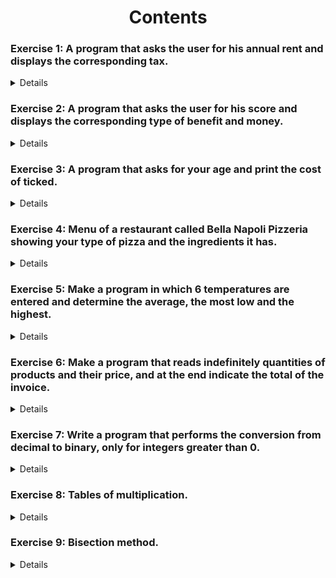 <h1 align="center"> Contents</h1>
  
### Exercise 1: A program that asks the user for his annual rent and displays the corresponding tax.
<details close="open" >
  <summary>Details</summary>



```c++
    //Request for rent
    cout << "What is your annual rent? ";
    cin >> renta;

    //Comparison of rent with conditions
    if (renta<10000)
    { 
        declarar(renta, 5, .05);
    }
    else if (renta>=10000 & renta <20000)
    {
        declarar(renta, 15, .15);
    }
    else if (renta>=20000 & renta <35000)
    {

        declarar(renta, 20, .20);
    }
    else if (renta>=35000 & renta <60000)
    {
        declarar(renta, 30, .30);
    }
    else if (renta>=60000)
    {
        declarar(renta, 45, .45);
    }

    //Function with the visualization with the amount of tax to pay
    void declarar(float cantidad, float porcentaje, float rentaInteres){
    
        float interes;
    
        interes = cantidad*rentaInteres;
        rentaInteres = (interes/cantidad)*100;
        cout<< "Your tax is "<< rentaInteres << "%" <<endl;
        cout << "Tax to pay " << interes;
    }

```
## Explanation of the exercise 1
>__1.__ Ask the user for his annual rent.
__2.__ If the anual rent is less than $10,000 it's 5%.
__3.__ If the anual rent is between $10,000 and $20,000 it's 15%.
__4.__ If the anual rent is between $20,000 and $35,000 it's 20%.
__5.__ If the anual rent is between $35,000 and $60,000 it's 30%.
__6.__ If the anual rent is more than $60,000 it's 45%.
__7.__ Print the porcent of tax and the tax to pay.

## Test

### A) Less than $10,000
<p align="justify"> 

<img src="../imagenes/e1.jpg" height="150" width="400" />

</p>


### B) Between $10,000-$20,000

<img src="../imagenes/e2.PNG"  align="center" height="150" width="400"/>

### B) Between $20,000-$35,000

<img src="../imagenes/e3.PNG" align="center" height="150" width="400"/>

### B) More than $60,000
<img src="../imagenes/e4.PNG" align="center" height="150" width="400"/>

</details>

### Exercise 2: A program that asks the user for his score and displays the corresponding type of benefit and money.

<details close="open">
  <summary>Details</summary>


```c++
    //Ask the puntuation of the user
    cout << "What is your puntuation? " << endl;
    cin >> puntuacion;

    //Evaluate the score to assign the level and money.
    if((puntuacion==0.0)||(puntuacion==0.4)||(puntuacion>=0.6)){
        dinero = puntuacion*2400;
        if(puntuacion==0.0)
        {
            cout << "Your level of performance is unacceptable" << endl;
        
        }else if (puntuacion==0.4)
        {
            cout << "Your level of performance is acceptable" << endl;
        }else if (puntuacion>=0.6)
        {
            cout << "Your level of performance is meritorious" << endl;
        }
        cout << "The money you will get is $" << dinero << endl;
        
    }else{
        cout << "The performance you enter is invalid";
    }

```

### Explanation of the exercise 2
>__1.__ Ask the puntuation of the user.
__2.__ Check that the user entered a score more than or equal to 0.6 or equal to 0.4 or equal to 0.0
__3.__ If the user does not enter a valid score print Your score is unacceptable message.
__4.__ Multiply the score by 2400 and get the cash value.
__5.__ Check what kind of score you got depending on your performance
__6.__ Print the amount of money.

## Test

### A) Puntuation 0.0
<img src="../imagenes/e5.PNG" align="center" height="150" width="400"/>

### B) Puntuation 0.4
<img src="../imagenes/e6.PNG" align="center" height="150" width="400"/>

### C) Puntuation 0.6
<img src="../imagenes/e7.PNG" align="center" height="150" width="400"/>

</details>

### Exercise 3: A program that asks for your age and print the cost of ticked.

<details close="open">
  <summary>Details</summary>


```c++
    // Enter your age 
    cout << "How old are you? " << endl;
    cin >> edad;

    //Asignate the cost of your ticked
    if (edad>=0 && edad<4)
    {
        cout << "You can enter for free" << endl;
    }
    else if (edad>=4 && edad<=18)
    {
        cout << "You can enter for $5 bucks" << endl;
    }
    else if (edad>18)
    {
        cout << "You can enter for $10 bucks" << endl;
    }
    else
    {
        cout << "Your age is invalid \n";
    }

    // Print the cost of the ticked.
    cout << "The cost of your ticked is $" << precio << endl;
```

### Explanation of the exercise 3
>__1.__ Ask the age of the user.
__2.__ If the age is between 4 and 0, the ticket price is 0 bucks.  
__3.__ If the age is more than 4 and less than 18, the ticket price is 5 bucks.  
__4.__ If the age is more than 18, the ticket price is 10 bucks.
__5.__ If the age lower than 0, you will see a message "Your age is invalid".  
__6.__ Print the ticket cost. 

## Test

### A) Below 4
<img src="../imagenes/e8.PNG" align="center" height="150" width="400"/>

### B) More than 4 and less than 18
<img src="../imagenes/e9.PNG" align="center" height="150" width="400"/>

### C) More than 18
<img src="../imagenes/e10.PNG" align="center" height="150" width="400"/>

### D) Invalid age
<img src="../imagenes/e11.PNG" align="center" height="150" width="400"/>
</details>

### Exercise 4: Menu of a restaurant called Bella Napoli Pizzeria showing your type of pizza and the ingredients it has.

<details close="open">
  <summary>Details</summary>

```c++

    //Menu of the Bella Napoli
    cout << "Menu\n" << endl;
    cout << "1. Vegetarian Pizza" << endl;
    cout << "2. Classic Pizza" << endl; 

    //Ask the pizza user want
    cout << "What pizza do you want? ";
    cin >>pizza;

    //Ingredients of vegetarian pizza
    if (pizza==1)
    {
        cout << "Ingredients\n"<< endl;
        cout << "1. Pepper" << endl;
        cout << "2. Tofu" << endl;
        cout << "3. Exit\n" << endl;

        cout << "Enter the ingredient do you want? ";
        cin >> opcion;
        if (opcion==1)
        {
            cout << "Your pizza is vegetarian with tofu and tomatoe sauce";
        }
        else if (opcion==2)
        {
            cout << "Your pizza is vegetarian with tofu and tomatoe sauce";
        }
        else if (opcion==3)
        {
            system("PAUSE");
        }
        else{
            cout << "Your ingredient is invalid";
        }
        
    }

    //Ingredients of vegetarian pizza
    else if (pizza==2)
    {
        cout << "Ingredients\n"<< endl;
        cout << "1. Peperoni" << endl;
        cout << "2. Jam" << endl;
        cout << "3. Salmon" << endl;
        cout << "4. Exit\n" << endl;

        cout << "Enter the ingredient do you want"<< endl;
        cin >> opcion;
        if (opcion==1)
        {
            cout << "Your pizza is classic with peperoni, mozzarella and tomatoe sauce";
        }
        else if (opcion==2)
        {
            cout << "Your pizza is classic with jam, mozzarella and tomatoe sauce";
        }
        else if (opcion==3)
        {
            cout << "Your pizza is classic with salmon, mozzarella and tomatoe sauce";
        }
        else if (opcion==4)
        {
            system("PAUSE");
        }
        else{
            cout << "Your ingredient is invalid";
        }

    }
    //Invalid pizza
    else{
        cout << "Your pizza is invalid";
    }

```

### Explanation of the exercise 4
>__1.__ Ask the user what type of pizza user prefers. 
__2.__ Display the menu depending on your type of pizza.
__3.__ If he selects 1 he enters the vegetarian ingredients menu.  
__4.__ If he selects 2 he enters the no vegetarian ingredients menu. 
__5.__ If any number but 1 or 2 is selected it prints "Your pizza is invalid".   
__6.__ Ask what ingredients you want on your pizza.
__7.__ Print the type of your pizza and the ingredients it has.

## Test

### A) Vegetarian pepper
<img src="../imagenes/e12.PNG" align="center" height="300" width="400"/>

### B) Vegetarian tofu
<img src="../imagenes/e13.PNG" align="center" height="300" width="400"/>

### C) Pizza pepperoni
<img src="../imagenes/e14.PNG" align="center" height="300" width="400"/>

### D) Pizza salmon
<img src="../imagenes/e15.PNG" align="center" height="300" width="400"/>

</details>

### Exercise 5: Make a program in which 6 temperatures are entered and determine the average, the most low and the highest.

<details close="open">
  <summary>Details</summary>


```c++

int main(){
    float temperatura;
    int contador = 1;
    float tempeAcum = 0;
    int temperatura_min = 9999, temperatura_max = -9999;

    do
    {
        cout << "Give me the temperature?" << endl;
        cin >> temperatura;
        tempeAcum +=temperatura;

        contador ++;
        if (temperatura <= temperatura_min)
        {
            temperatura_min=temperatura;
        }
        if (temperatura >= temperatura_max)
        {
            temperatura_max=temperatura;
        }
    } while (contador <=6);
    
    cout << "The average of temperature today is : " << tempeAcum/6 <<endl;
    cout << "The least temperature is " << temperatura_min<< endl;
    cout << "The maximun temperature is " << temperatura_max << endl;


    return 0;
}

```
### Explanation of the exercise 5
>__1.__ Ask the user a temperature. 
__2.__ Compare the temperatures you enter.
__3.__ Print the average of temperature today.  
__4.__ Print the least temperature. 
__5.__ Print the maximun temperature.   

## Test

### A) Same temperature
<img src="../imagenes/e16.png" align="center" height="300" width="500"/>

### B) Differents temperatures
<img src="../imagenes/e17.png" align="center" height="300" width="500"/>

### C) Negative temperatures
<img src="../imagenes/e18.png" align="center" height="300" width="500"/>
</details>

### Exercise 6: Make a program that reads indefinitely quantities of products and their price, and at the end indicate the total of the invoice.

<details close="open">
  <summary>Details</summary>


```c++

int main(){

    int producto=1;
    float precio;
    float total = 0;
    do
    {
        
        cout << "Enter the amount of products: ";
        cin >> producto;
        
        if (producto!=0 & producto>0)
        {
            cout << "Enter the price of the product: ";
            cin >> precio;

            total += producto*precio;
        }
        
        

    } while (producto > 0 & precio>=0);
    cout << "The bill is: \n";
    cout << "Total account is: " << total << "\n";
    
}

```
### Explanation of the exercise 6
>__1.__ Enter the amounts of products. 
__2.__ Enter the price of the product
__3.__ Make an operation of the quantity of product and its price.  
__4.__ Print the bill. 
__5.__ Print the totalo account.   

## Test

### A) One product
<img src="../imagenes/e19.png" align="center" height="70" width="317"/>

### B) Differents products
<img src="../imagenes/e20.png" align="center" height="171" width="348"/>
</details>

### Exercise 7: Write a program that performs the conversion from decimal to binary, only for integers greater than 0.

<details close="open">
  <summary>Details</summary>

```c++

int main(){
    string resultado;
    int numero;

    cout << "Enter the number you want to convert to binary? ";
    cin >> numero;
    while (numero != 0)
    {
        resultado = (numero%2==0)? "0" + resultado: "1" + resultado;
        numero/=2;
        
    }
    cout << "Your number in binary is " << resultado<< "\n";
    
}

```
### Explanation of the exercise 7
>__1.__ Enter the number you want to convert to binary. 
__2.__ Print the number in binary.
   

## Test

### A) Number 12
<img src="../imagenes/e21.png" align="center" height="47" width="450"/>

### B) Number 50
<img src="../imagenes/e22.png" align="center" height="47" width="414"/>

</details>

### Exercise 8: Tables of multiplication.

<details close="open">
  <summary>Details</summary>

```c++

int main(){

    int numero;
    int tabla;

    cout<<"What number do you want your table?"<<endl;
    cin>>tabla;

    cout<<"Until what number do you want your table?"<<endl;
    cin>>numero;
    cout<<"\n";
    for (int i = 0; i <= numero; i++)
    {
        
        cout<<"|";
        for (int j = 0; j <= 38; j++)
        {
            cout<<"-";
            

        }
        cout<<"|\t";

        cout<<"\n";

        cout<<"|\t"<<i<<"    X    "<<tabla<<"    =    "<<tabla*i<<"    \t|"<<endl;

        
    }
    
}

```
### Explanation of the exercise 8
>__1.__ Enter the number you want your table. 
__2.__ Enter the number until you want your table.
__3.__ Print a table of multiplication.

## Test

### A) Table of 5
<img src="../imagenes/e23.png" align="center" height="443" width="380"/>

### B) Table of 50
<img src="../imagenes/e24.png" align="center" height="284" width="352"/>
</details>

### Exercise 9: Bisection method.

<details close="open">
  <summary>Details</summary>

```c++

int main(){

    float resolver(float num)
{
    return (pow(num, 2) - num - 12);
}

int imprimir()
{
    for (int i = 0; i < 161; i++)
    {
        cout << "-";
    }
    cout << "\n";
    return 0;
}

int main()
{   

    int interador = 1;
    int sol = 1;
    float margen = 0.00001;
    float a, b, c, ya, yb, yc;

    cout << "Type the value A: ";
    cin >> a;
    cout << "Type the value B: ";
    cin >> b;

    imprimir();
    cout << "| Interdor \t| a \t\t\t| b \t\t\t| c \t\t\t| y(a)\t\t\t| y(b)\t\t\t| y(c)\t\t\t| \n";
    imprimir();

    do
    {
        c = (a + b) / 2;
        ya = resolver(a);
        yb = resolver(b);
        yc = resolver(c);

        cout << "| " << interador << "\t\t| " << fixed << setprecision(8) << a << "\t\t| " << b << "\t\t| " << c << "\t\t| " << ya << "\t\t| " << yb << "\t\t| " << yc << "\t\t| \n";
        imprimir();

        if ((ya * yc) < 0)
        {
            b = c;
        }
        else {
            a=c;
        }
        if (a==b){
            sol = 0;
            break;
        }
        
        interador++;
    } while ( abs(yc)>= margen);

    if (sol != 0)
    {
        cout << "The root is :" << c;
        cout << "\n";
    }
    else
    {
        cout << "There is no root in that range. \n";
    }
    return 0;

    system("Color E4");

}

```
### Explanation of the exercise 9
>__1.__ Enter the valuye of A and B. 
__2.__ Get the value of C.
__3.__ Get the y-values when its value is a, b and c.
__4.__ Print the table of bisection method.
__5.__ Print the root.

## Test

### A) 1-9
<img src="../imagenes/e25.png" align="center"/>

### B) 1-12
<img src="../imagenes/e26.png" align="center"/>
</details>
